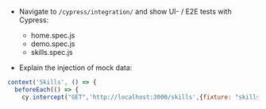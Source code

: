 - Navigate to `/cypress/integration/` and show UI- / E2E tests with Cypress:
  
  - home.spec.js
  - demo.spec.js
  - skills.spec.js

- Explain the injection of mock data:

```javascript
context('Skills', () => {
  beforeEach(() => {
    cy.intercept("GET",'http://localhost:3000/skills',{fixture: "skills.json"});
```